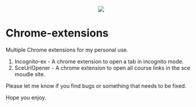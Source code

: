 <p align="center">
   <img src="https://img.shields.io/badge/-Personal%20Project-informational" />
</p>

# Chrome-extensions

Multiple Chrome extensions for my personal use.

1. Incognito-ex - A chrome extension to open a tab in incognito mode.
2. SceUrlOpener - A chrome extension to open all course links in the sce moudle site.

Please let me know if you find bugs or something that needs to be fixed.

Hope you enjoy.
